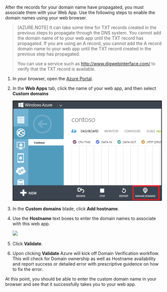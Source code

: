 After the records for your domain name have propagated, you must associate them with your Web App. Use the following steps to enable the domain names using your web browser.

> [AZURE.NOTE] It can take some time for TXT records created in the previous steps to propagate through the DNS system. You cannot add the domain name of to your web app until the TXT record has propagated. If you are using an A record, you cannot add the A record domain name to your web app until the TXT record created in the previous step has propagated.
>
> You can use a service such as <a href="http://www.digwebinterface.com/">http://www.digwebinterface.com/</a> to verify that the TXT record is available.

1. In your browser, open the [Azure Portal](https://portal.azure.cn).

2. In the **Web Apps** tab, click the name of your web app, and then select **Custom domains**

	![](./media/custom-dns-web-site/dncmntask-cname-6.png)

3. In the **Custom domains** blade, click **Add hostname**.
	
4. Use the **Hostname** text boxes to enter the domain names to associate with this web app.

	![](./media/custom-dns-web-site/add-custom-domain.png)

6.  Click **Validate**.

7.  Upon clicking **Validate** Azure will kick off Domain Verification workflow. This will check for Domain ownership as well as Hostname availability and report success or detailed error with prescriptive guidence on how to fix the error.    

At this point, you should be able to enter the custom domain name in your browser and see that it successfully takes you to your web app.
